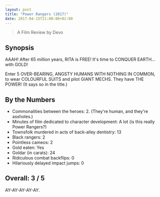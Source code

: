 ```yaml
---
layout: post
title: "Power Rangers (2017)"
date: 2017-04-15T21:00:00+01:00
---
```


> A Film Review by Devo

## Synopsis

AAAH! After 65 million years, RITA is FREE! It's time to CONQUER EARTH... with GOLD!

Enter 5 OVER-BEARING, ANGSTY HUMANS WITH NOTHING IN COMMON, to wear COLOURFUL SUITS and pilot GIANT MECHS. They have THE POWER! (It says so in the title.)

## By the Numbers

* Commonalities between the heroes: 2. (They're human, and they're assholes.)
* Minutes of film dedicated to character development: A lot (is this really Power Rangers?)
* Townsfolk murdered in acts of back-alley dentistry: 13
* Black rangers: 2
* Pointless cameos: 2
* Gold eaten: Yes
* Goldar (in carats): 24
* Ridiculous combat backflips: 0
* Hilariously delayed impact jumps: 0

## Overall: 3 / 5

AY-AY-AY-AY-AY.
